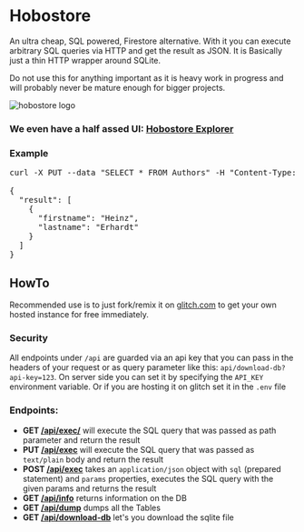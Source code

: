 Hobostore
================
An ultra cheap, SQL powered, Firestore alternative. With it you can execute arbitrary SQL queries via HTTP and get the result as JSON.
It is Basically just a thin HTTP wrapper around SQLite. 

Do not use this for anything important as it is heavy work in progress and will probably never be mature enough for bigger projects.

![hobostore logo](https://cdn.glitch.com/e003989b-8256-4c47-9d72-378acc6c5df4%2Fhobostore-no-bg-small.png)

### We even have a half assed UI: [Hobostore Explorer](./explore)

### Example
<pre>
curl -X PUT --data "SELECT * FROM Authors" -H "Content-Type: text/plain" https://%myHobostoreUrl%/exec

{
  "result": [
    {
      "firstname": "Heinz",
      "lastname": "Erhardt"
    }
  ] 
}
</pre>

## HowTo
Recommended use is to just fork/remix it on [glitch.com](https://glitch.com/~hobostore) to get your own hosted instance for free immediately.

### Security
All endpoints under `/api` are guarded via an api key that you can pass in the headers of your request or as query parameter like this: `api/download-db?api-key=123`.
On server side you can set it by specifying the `API_KEY` environment variable. Or if you are hosting it on glitch set it in the `.env` file

### Endpoints:
- **GET [/api/exec/](./api/exec)** will execute the SQL query that was passed as path parameter and return the result
- **PUT [/api/exec](./api/exec)** will execute the SQL query that was passed as `text/plain` body and return the result
- **POST [/api/exec](./api/exec)** takes an `application/json` object with `sql` (prepared statement) and `params` properties, executes the SQL query with the given params and returns the result
- **GET [/api/info](./api/info)** returns information on the DB
- **GET [/api/dump](./api/dump)** dumps all the Tables
- **GET [/api/download-db](./api/download-db)** let's you download the sqlite file